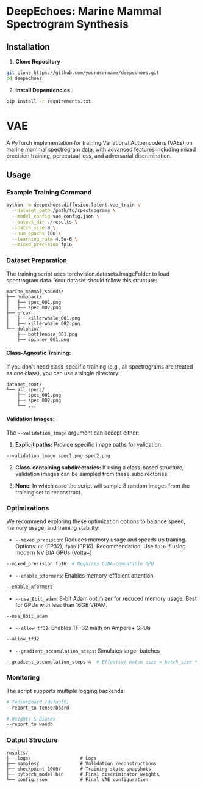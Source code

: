 # DeepEchoes: Marine Mammal Spectrogram Synthesis


## Installation

1. **Clone Repository**
```bash
git clone https://github.com/yourusername/deepechoes.git
cd deepechoes
```
2. **Install Dependencies**
```bash
pip install -r requirements.txt
```


# VAE

A PyTorch implementation for training Variational Autoencoders (VAEs) on marine mammal spectrogram data, with advanced features including mixed precision training, perceptual loss, and adversarial discrimination.


## Usage

### Example Training Command

```bash
python -m deepechoes.diffusion.latent.vae_train \
  --dataset_path /path/to/spectrograms \
  --model_config vae_config.json \
  --output_dir ./results \
  --batch_size 8 \
  --num_epochs 100 \
  --learning_rate 4.5e-6 \
  --mixed_precision fp16
```

### Dataset Preparation

The training script uses torchvision.datasets.ImageFolder to load spectrogram data. Your dataset should follow this structure:

```
marine_mammal_sounds/
├── humpback/
│   ├── spec_001.png
│   ├── spec_002.png
├── orca/
│   ├── killerwhale_001.png
│   ├── killerwhale_002.png
└── dolphin/
    ├── bottlenose_001.png
    ├── spinner_001.png
```

#### Class-Agnostic Training:

If you don’t need class-specific training (e.g., all spectrograms are treated as one class), you can use a single directory:

```
dataset_root/
└── all_specs/
    ├── spec_001.png
    ├── spec_002.png
    └── ...
```

#### Validation Images:

The `--validation_image` argument can accept either:

1. **Explicit paths:** Provide specific image paths for validation.

```bash
--validation_image spec1.png spec2.png
```

2. **Class-containing subdirectories:** If using a class-based structure, validation images can be sampled from these subdirectories.

3. **None**: In which case the script will sample 8 random images from the training set to reconstruct. 

### Optimizations

We recommend exploring these optimization options to balance speed, memory usage, and training stability: 

- `--mixed_precision`: Reduces memory usage and speeds up training. Options: `no` (FP32), `fp16` (FP16). Recommendation: Use `fp16` if using modern NVIDIA GPUs (Volta+)
```bash
--mixed_precision fp16  # Requires CUDA-compatible GPU
```
- `--enable_xformers`: Enables memory-efficient attention
```bash
--enable_xformers
```
- `--use_8bit_adam`: 8-bit Adam optimizer for reduced memory usage. Best for GPUs with less than 16GB VRAM.
```bash
--use_8bit_adam
```
- `--allow_tf32`: Enables TF-32 math on Ampere+ GPUs
```bash
--allow_tf32
```
- `--gradient_accumulation_steps`: Simulates larger batches
```bash
--gradient_accumulation_steps 4  # Effective batch size = batch_size * steps 
```

### Monitoring

The script supports multiple logging backends:

```bash
# TensorBoard (default)
--report_to tensorboard

# Weights & Biases
--report_to wandb
```

### Output Structure

```
results/
├── logs/                  # Logs
├── samples/               # Validation reconstructions
├── checkpoint-1000/       # Training state snapshots
├── pytorch_model.bin      # Final discriminator weights
└── config.json            # Final VAE configuration
```